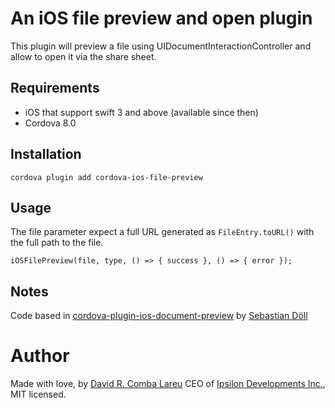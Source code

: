 # An iOS file preview and open plugin

This plugin will preview a file using UIDocumentInteractionController and allow to open it via the share sheet.

## Requirements

- iOS that support swift 3 and above (available since then)
- Cordova 8.0

## Installation

```
cordova plugin add cordova-ios-file-preview
```

## Usage

The file parameter expect a full URL generated as `FileEntry.toURL()` with the full path to the file.

```
iOSFilePreview(file, type, () => { success }, () => { error });
```

## Notes

Code based in [cordova-plugin-ios-document-preview](https://github.com/katallaxie/cordova-plugin-ios-document-preview) by [Sebastian Döll](https://github.com/katallaxie)

# Author

Made with love, by [David R. Comba Lareu](https://twitter.com/shadow_of__soul) CEO of [Ipsilon Developments Inc.](https://ipsilondev.com), MIT licensed.

